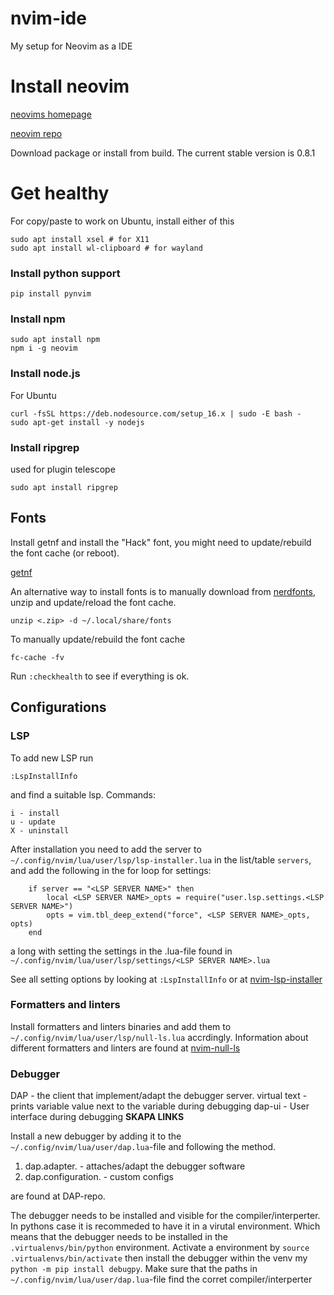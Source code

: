 # nvim-ide
My setup for Neovim as a IDE

# Install neovim
[neovims homepage](https://neovim.io/) 

[neovim repo](https://github.com/neovim/neovim)

Download package or install from build.
The current stable version is 0.8.1

# Get healthy

For copy/paste to work on Ubuntu, install either of this
```
sudo apt install xsel # for X11
sudo apt install wl-clipboard # for wayland
```

### Install python support
```
pip install pynvim
```

### Install npm
```
sudo apt install npm
npm i -g neovim
```

### Install node.js
For Ubuntu
```
curl -fsSL https://deb.nodesource.com/setup_16.x | sudo -E bash -
sudo apt-get install -y nodejs
```
### Install ripgrep
used for plugin telescope
```
sudo apt install ripgrep
```



## Fonts

Install getnf and install the "Hack" font, you might need to update/rebuild the font cache (or reboot).

[getnf](https://github.com/ronniedroid/getnf)

An alternative way to install fonts is to manually download from [nerdfonts](https://www.nerdfonts.com/font-downloads), unzip and update/reload the font cache.

```
unzip <.zip> -d ~/.local/share/fonts
```

To manually update/rebuild the font cache
```
fc-cache -fv
```

Run `:checkhealth` to see if everything is ok.

## Configurations

### LSP
To add new LSP run
```
:LspInstallInfo
```
and find a suitable lsp.
Commands:
```
i - install
u - update
X - uninstall
```
After installation you need to add the server to `~/.config/nvim/lua/user/lsp/lsp-installer.lua` in the list/table `servers`, and add the following in the for loop for settings:
```
    if server == "<LSP SERVER NAME>" then
        local <LSP SERVER NAME>_opts = require("user.lsp.settings.<LSP SERVER NAME>")
        opts = vim.tbl_deep_extend("force", <LSP SERVER NAME>_opts, opts)
    end

```
a long with setting the settings in the .lua-file found in `~/.config/nvim/lua/user/lsp/settings/<LSP SERVER NAME>.lua`

See all setting options by looking at `:LspInstallInfo` or at [nvim-lsp-installer](https://github.com/williamboman/nvim-lsp-installer)

### Formatters and linters
Install formatters and linters binaries and add them to `~/.config/nvim/lua/user/lsp/null-ls.lua` accrdingly.
Information about different formatters and linters are found at [nvim-null-ls](https://github.com/jose-elias-alvarez/null-ls.nvim)


### Debugger
DAP - the client that implement/adapt the debugger server.
virtual text - prints variable value next to the variable during debugging
dap-ui - User interface during debugging
**SKAPA LINKS**

Install a new debugger by adding it to the `~/.config/nvim/lua/user/dap.lua`-file and following the method.
1. dap.adapter.<debugger> - attaches/adapt the debugger software
2. dap.configuration.<debugger> - custom configs
  
  <debuggers> are found at DAP-repo.

The debugger needs to be installed and visible for the compiler/interperter. In pythons case it is recommeded to have it in a virutal environment. Which means that the debugger needs to be installed in the `.virtualenvs/bin/python` environment. Activate a environment by `source .virtualenvs/bin/activate` then install the debugger within the venv my `python -m pip install debugpy`.
    Make sure that the paths in `~/.config/nvim/lua/user/dap.lua`-file find the corret compiler/interperter
